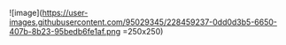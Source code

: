 ![image](https://user-images.githubusercontent.com/95029345/228459237-0dd0d3b5-6650-407b-8b23-95bedb6fe1af.png =250x250)

